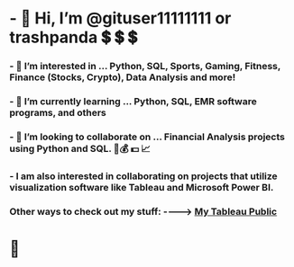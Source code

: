 # - 👋 Hi, I’m @gituser11111111 or trashpanda :heavy_dollar_sign: :heavy_dollar_sign: :heavy_dollar_sign:
### - 👀 I’m interested in ... Python, SQL, Sports, Gaming, Fitness, Finance (Stocks, Crypto), Data Analysis and more! 
### - 🌱 I’m currently learning ... Python, SQL, EMR software programs, and others
### - 💞️ I’m looking to collaborate on ... Financial Analysis projects using Python and SQL. 💸:moneybag: :dollar: 📈  
### - I am also interested in collaborating on projects that utilize visualization software like Tableau and Microsoft Power BI.

### Other ways to check out my stuff: ----> [My Tableau Public](https://public.tableau.com/app/profile/wade.bouley) 

# :100:


<!---
gituser11111111/gituser11111111 is a ✨ special ✨ repository because its `README.md` (this file) appears on your GitHub profile.
You can click the Preview link to take a look at your changes.
--->
